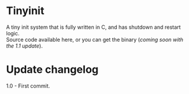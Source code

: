 # Tinyinit
A tiny init system that is fully written in C, and has shutdown and restart logic.<br> 
Source code available here, or you can get the binary (*coming soon with the 1.1 update*).<br>  
# Update changelog
1.0 - First commit.<br> 
